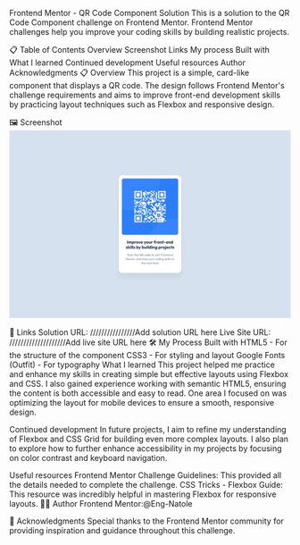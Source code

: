 Frontend Mentor - QR Code Component Solution
This is a solution to the QR Code Component challenge on Frontend Mentor. Frontend Mentor challenges help you improve your coding skills by building realistic projects.

📋 Table of Contents
Overview
Screenshot
Links
My process
Built with
What I learned
Continued development
Useful resources
Author
Acknowledgments
📋 Overview
This project is a simple, card-like component that displays a QR code. The design follows Frontend Mentor's challenge requirements and aims to improve front-end development skills by practicing layout techniques such as Flexbox and responsive design.

🖼️ Screenshot
![QR Code Component](./screenshot/desktop-design.jpg)

🔗 Links
Solution URL: ////////////////Add solution URL here
Live Site URL: ////////////////////Add live site URL here
🛠️ My Process
Built with
HTML5 - For the structure of the component
CSS3 - For styling and layout
Google Fonts (Outfit) - For typography
What I learned
This project helped me practice and enhance my skills in creating simple but effective layouts using Flexbox and CSS. I also gained experience working with semantic HTML5, ensuring the content is both accessible and easy to read. One area I focused on was optimizing the layout for mobile devices to ensure a smooth, responsive design.

Continued development
In future projects, I aim to refine my understanding of Flexbox and CSS Grid for building even more complex layouts. I also plan to explore how to further enhance accessibility in my projects by focusing on color contrast and keyboard navigation.

Useful resources
Frontend Mentor Challenge Guidelines: This provided all the details needed to complete the challenge.
CSS Tricks - Flexbox Guide: This resource was incredibly helpful in mastering Flexbox for responsive layouts.
👨‍💻 Author
Frontend Mentor:@Eng-Natole

🙌 Acknowledgments
Special thanks to the Frontend Mentor community for providing inspiration and guidance throughout this challenge.
